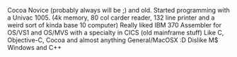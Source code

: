 Cocoa Novice (probably always will be ;) and old.
Started programming with a Univac 1005.  (4k memory, 80 col carder reader, 132 line printer and a weird sort of kinda base 10 computer)
Really liked IBM 370 Assembler for OS/VS1 and OS/MVS with a specialty in CICS (old mainframe stuff)
Like C, Objective-C, Cocoa and almost anything General/MacOSX :D
Dislike M$ Windows and C++